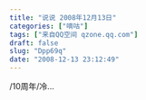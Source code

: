 ```yaml
---
title: "说说 2008年12月13日"
categories: ["嘀咕"]
tags: ["来自QQ空间 qzone.qq.com"]
draft: false
slug: "Dpp69q"
date: "2008-12-13 23:12:49"
---
```


/10周年/冷...
